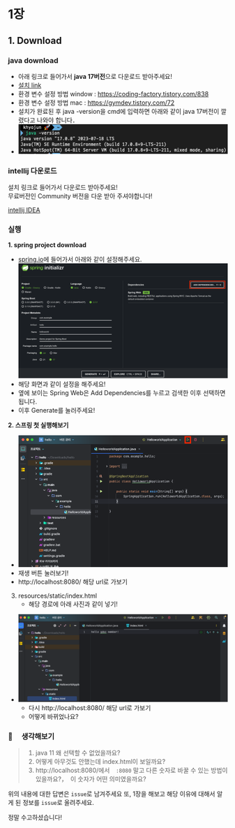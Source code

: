 # 1장

## 1. Download

### java download

- 아래 링크로 들어가서 **java 17버전**으로 다운로드 받아주세요!
- [설치 link](https://www.oracle.com/java/technologies/downloads)
- 환경 변수 설정 방법 window : https://coding-factory.tistory.com/838
- 환경 변수 설정 방법 mac : https://gymdev.tistory.com/72
- 설치가 완료된 후 java -version을 cmd에 입력하면 아래와 같이 java 17버전이 깔렸다고 나와야 합니다．
- ![img_1.png](./img/java_version.png)

### intellij 다운로드

설치 링크로 들어가서 다운로드 받아주세요!  
무료버전인 Community 버전을 다운 받아 주셔야합니다!

[intellij IDEA]("https://www.jetbrains.com/ko-kr/idea/download/?section=windows")

### 실행

**1. spring project download**

- [spring.io](https://start.spring.io/)에 들어가서 아래와 같이 설정해주세요.
  <img src = "./img/start_spring.png" width="700">
- 해당 화면과 같이 설정을 해주세요!
- 옆에 보이는 Spring Web은 Add Dependencies를 누르고 검색한 이후 선택하면 됩니다.
- 이후 Generate를 눌러주세요!

**2. 스프링 첫 실행해보기**

- <img src="./img/spring_play.png" width="600">
- 재생 버튼 눌러보기!
- http://localhost:8080/ 해당 url로 가보기

3. resources/static/index.html
   - 해당 경로에 아래 사진과 같이 넣기!

- <img src="./img/static_index.png" width="700">

   - 다시 http://localhost:8080/ 해당 url로 가보기
   - 어떻게 바뀌었나요?

### 🔎 　생각해보기

> 1. java 11 왜 선택할 수 없었을까요?
> 2. 어떻게 아무것도 안했는데 index.html이 보일까요?
> 3. http://localhost:8080/에서　`:8080` 말고 다른 숫자로 바꿀 수 있는 방법이 있을까요?，　이 숫자가 어떤 의미였을까요?

위의 내용에 대한 답변은 `issue`로 남겨주세요
또, 1장을 해보고 해당 이유에 대해서 알게 된 정보를 `issue`로 올려주세요.

정말 수고하셨습니다!
